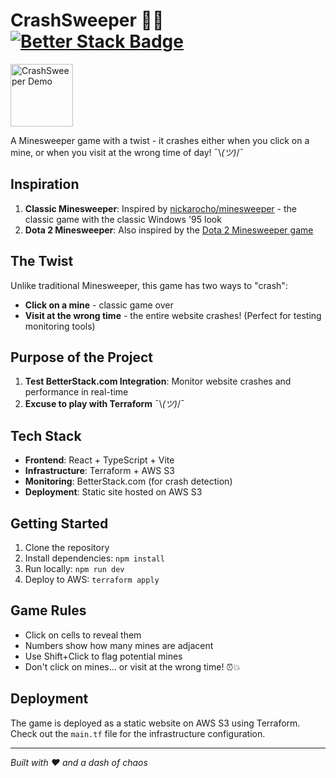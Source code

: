 # CrashSweeper 🚨💥 [![Better Stack Badge](https://uptime.betterstack.com/status-badges/v3/monitor/21a9g.svg)](https://uptime.betterstack.com/?utm_source=status_badge)

<img src=".github/assets/techies-dota2.gif" alt="CrashSweeper Demo" width="100" />

A Minesweeper game with a twist - it crashes either when you click on a mine, or when you visit at the wrong time of day! ¯\\_(ツ)_/¯

## Inspiration

1. **Classic Minesweeper**: Inspired by [nickarocho/minesweeper](https://github.com/nickarocho/minesweeper) - the classic game with the classic Windows '95 look
2. **Dota 2 Minesweeper**: Also inspired by the [Dota 2 Minesweeper game](https://www.youtube.com/watch?v=Csmo4y1ufpU)

## The Twist

Unlike traditional Minesweeper, this game has two ways to "crash":
- **Click on a mine** - classic game over
- **Visit at the wrong time** - the entire website crashes! (Perfect for testing monitoring tools)

## Purpose of the Project

1. **Test BetterStack.com Integration**: Monitor website crashes and performance in real-time
2. **Excuse to play with Terraform** ¯\\_(ツ)_/¯

## Tech Stack

- **Frontend**: React + TypeScript + Vite
- **Infrastructure**: Terraform + AWS S3
- **Monitoring**: BetterStack.com (for crash detection)
- **Deployment**: Static site hosted on AWS S3

## Getting Started

1. Clone the repository
2. Install dependencies: `npm install`
3. Run locally: `npm run dev`
4. Deploy to AWS: `terraform apply`

## Game Rules

- Click on cells to reveal them
- Numbers show how many mines are adjacent
- Use Shift+Click to flag potential mines
- Don't click on mines... or visit at the wrong time! ⏰💥

## Deployment

The game is deployed as a static website on AWS S3 using Terraform. Check out the `main.tf` file for the infrastructure configuration.

---

*Built with ❤️ and a dash of chaos*
